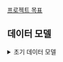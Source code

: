 [프로젝트 목표](https://github.com/Hwangwoosam/BackEnd-Mini-pay/wiki/%ED%94%84%EB%A1%9C%EC%A0%9D%ED%8A%B8-%EB%AA%A9)

## 데이터 모델
<details>
  <summary>초기 데이터 모델</summary>
  접기
</details>
